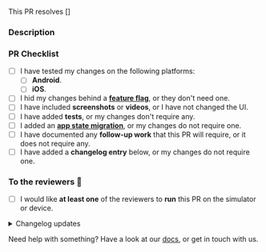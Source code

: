 This PR resolves [] <!-- eg [PROJECT-XXXX] -->

### Description

<!-- Info, implementation, how to get there, before & after screenshots & videos, follow-up work, etc -->

<!--  Please include screenshots for visual changes, at least on Android -->
<!-- Screenshots template:
| | Before | After |
|---|---|---|
| Android | x | x |
| iOS | x | x |
-->

### PR Checklist

- [ ] I have tested my changes on the following platforms:
  - [ ] **Android**.
  - [ ] **iOS**.
- [ ] I hid my changes behind a **[feature flag]**, or they don't need one.
- [ ] I have included **screenshots** or **videos**, or I have not changed the UI.
- [ ] I have added **tests**, or my changes don't require any.
- [ ] I added an **[app state migration]**, or my changes do not require one.
- [ ] I have documented any **follow-up work** that this PR will require, or it does not require any.
- [ ] I have added a **changelog entry** below, or my changes do not require one.

### To the reviewers 👀

- [ ] I would like **at least one** of the reviewers to **run** this PR on the simulator or device.

<details><summary>Changelog updates</summary>

### Changelog updates

<!-- 📝 Please fill out at least one of these sections. -->
<!-- ⓘ 'User-facing' changes will be published as release notes. -->
<!-- ⌫ Feel free to remove sections that don't apply. -->
<!-- • Write a markdown list or just a single paragraph, but stick to plain text. -->
<!-- 📖 eg. `Enable lotsByFollowedArtists` or `Fix phone input misalignment`. -->
<!-- 🤷‍♂️ Replace this entire block with the hashtag `#nochangelog` to avoid updating the changelog. -->
<!-- ⚠️ Prefix with `[NEEDS EXTERNAL QA]` if a change requires external QA -->

#### Cross-platform user-facing changes

-

#### iOS user-facing changes

-

#### Android user-facing changes

-

#### Dev changes

-

<!-- end_changelog_updates -->

</details>

Need help with something? Have a look at our [docs], or get in touch with us.

[app state migration]: ../blob/main/docs/adding_state_migrations.md
[feature flag]: ../blob/main/docs/developing_a_feature.md
[docs]: ../blob/main/docs/README.md
